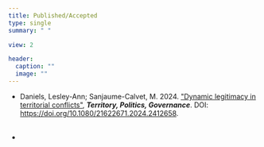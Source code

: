 ```yaml
---
title: Published/Accepted
type: single
summary: " "

view: 2

header:
  caption: ""
  image: ""
---
```


* Daniels, Lesley-Ann; Sanjaume-Calvet, M. 2024. ["Dynamic legitimacy in territorial conflicts"](https://www.tandfonline.com/doi/full/10.1080/21622671.2024.2412658), ***Territory, Politics, Governance***. DOI: https://doi.org/10.1080/21622671.2024.2412658. <br/><br/>

* 